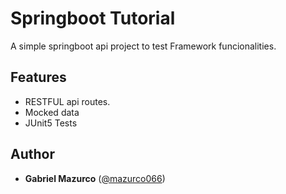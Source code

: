 # Springboot Tutorial

A simple springboot api project to test Framework funcionalities.

## Features

* RESTFUL api routes.
* Mocked data
* JUnit5 Tests

## Author

* **Gabriel Mazurco** ([@mazurco066](https://mazurco066.github.io/))